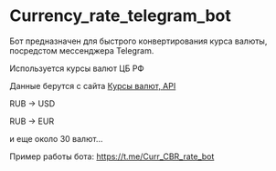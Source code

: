 # Currency_rate_telegram_bot

Бот предназначен для быстрого конвертирования курса валюты, посредстом мессенджера Telegram.

Используется курсы валют ЦБ РФ

Данные берутся с сайта [Курсы валют, API](https://www.cbr-xml-daily.ru/)

RUB -> USD

RUB -> EUR

и еще около 30 валют...



Пример работы бота:
https://t.me/Curr_CBR_rate_bot
